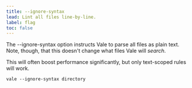 ```yaml
---
title: --ignore-syntax
lead: Lint all files line-by-line.
label: flag
toc: false
---
```


The --ignore-syntax option instructs Vale to parse all files as plain text.
Note, though, that this doesn't change what files Vale will *search*.

This will often boost performance significantly, but only text-scoped rules
will work.

```shell
vale --ignore-syntax directory
```
